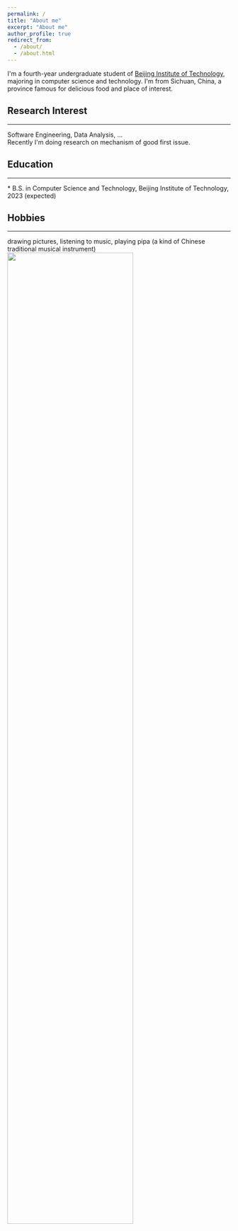 ```yaml
---
permalink: /
title: "About me"
excerpt: "About me"
author_profile: true
redirect_from: 
  - /about/
  - /about.html
---
```


I'm a fourth-year undergraduate student of [Beijing Institute of Technology](https://www.bit.edu.cn/), majoring in computer science and technology. I'm from Sichuan, China, a province famous for delicious food and place of interest.

<h2>Research Interest</h2>
<hr>
Software Engineering, Data Analysis, ...
<br>
Recently I'm doing research on mechanism of good first issue.

<h2>Education</h2>
<hr>
* B.S. in Computer Science and Technology, Beijing Institute of Technology, 2023 (expected)

<h2>Hobbies</h2>
<hr>
drawing pictures, listening to music, playing pipa (a kind of Chinese traditional musical instrument)

<img src='/images/painting.png' width="75%" height="75%">
